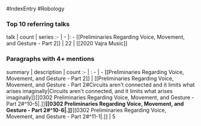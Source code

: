 #IndexEntry #Robology

### Top 10 referring talks
talk | count | series
:- | - |: -
[[Preliminaries Regarding Voice, Movement, and Gesture - Part 2]] | 22 | [[2020 Vajra Music]]

### Paragraphs with 4+ mentions
summary | description | count
:- | : - | -
[[Preliminaries Regarding Voice, Movement, and Gesture - Part 2]] | [[Preliminaries Regarding Voice, Movement, and Gesture - Part 2#Circuits aren't connected and it limits what arises imaginally\|Circuits aren't connected, and it limits what arises imaginally]] [[0302 Preliminaries Regarding Voice, Movement, and Gesture - Part 2#^10-5\|.]] **[[0302 Preliminaries Regarding Voice, Movement, and Gesture - Part 2#^10-6\|.]]** [[0302 Preliminaries Regarding Voice, Movement, and Gesture - Part 2#^11-1\|.]] | 5

